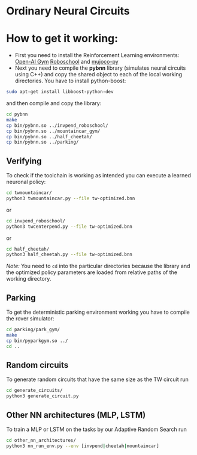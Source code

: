 # Ordinary Neural Circuits

# How to get it working:
- First you need to install the Reinforcement Learning environments: [Open-AI Gym](https://gym.openai.com/) [Roboschool](https://github.com/openai/roboschool) and [mujoco-py](https://github.com/openai/mujoco-py)
- Next you need to compile the **pybnn** library (simulates neural circuits using C++) and copy the shared object to each of the local working directories. You have to install python-boost:
```bash
sudo apt-get install libboost-python-dev
```
and then compile and copy the library:
```bash
cd pybnn
make
cp bin/pybnn.so ../invpend_roboschool/
cp bin/pybnn.so ../mountaincar_gym/
cp bin/pybnn.so ../half_cheetah/
cp bin/pybnn.so ../parking/
```

## Verifying
To check if the toolchain is working as intended you can execute a learned neuronal policy:
```bash
cd twmountaincar/
python3 twmountaincar.py --file tw-optimized.bnn
```
or
```bash
cd invpend_roboschool/
python3 twcenterpend.py --file tw-optimized.bnn
```
or
```bash
cd half_cheetah/
python3 half_cheetah.py --file tw-optimized.bnn
```

*Note:* You need to `cd` into the particular directories because the library and the optimized policy parameters are loaded from relative paths of the working directory.

## Parking
To get the deterministic parking environment working you have to compile the rover simulator:
```bash
cd parking/park_gym/
make
cp bin/pyparkgym.so ../
cd ..
```

## Random circuits
To generate random circuits that have the same size as the TW circuit run
```bash
cd generate_circuits/
python3 generate_circuit.py
```

## Other NN architectures (MLP, LSTM)
To train a MLP or LSTM on the tasks by our Adaptive Random Search run
```bash
cd other_nn_architectures/
python3 nn_run_env.py --env [invpend|cheetah|mountaincar]
```
